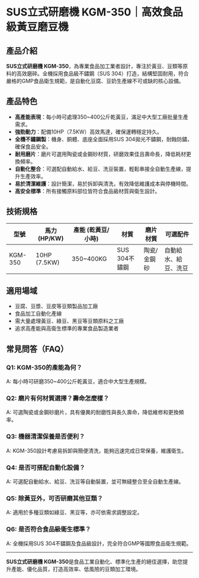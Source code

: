 # SUS立式研磨機 KGM-350｜高效食品級黃豆磨豆機

## 產品介紹

**SUS立式研磨機 KGM-350**，為專業食品加工業者設計，專注於黃豆、豆類等原料的高效磨碎。全機採用食品級不鏽鋼（SUS 304）打造，結構堅固耐用，符合嚴格的GMP食品衛生規範，是自動化豆腐、豆奶生產線不可或缺的核心設備。

## 產品特色

- **高產能表現**：每小時可處理350~400公斤乾黃豆，滿足中大型工廠批量生產需求。
- **強勁動力**：配備10HP（7.5KW）高效馬達，確保運轉穩定持久。
- **全機不鏽鋼製**：機身、胴體、底座全面採用SUS 304拋光不鏽鋼，耐蝕防鏽，確保食品安全。
- **耐用磨片**：磨片可選用陶瓷或金鋼砂材質，研磨效果佳且壽命長，降低耗材更換頻率。
- **自動化整合**：可選配自動給水、給豆、洗豆裝置，輕鬆串接全自動生產線，提升生產效率。
- **易於清潔維護**：設計簡潔，易於拆卸與清洗，有效降低維護成本與停機時間。
- **高安全標準**：所有接觸原料部位皆符合食品級材質與衛生設計。

## 技術規格

| 型號    | 馬力 (HP/KW) | 產能 (乾黃豆/小時) | 材質           | 磨片材質        | 可選配件             |
|---------|--------------|--------------------|----------------|-------------------|---------------------|
| KGM-350 | 10HP (7.5KW) | 350~400KG          | SUS 304不鏽鋼   | 陶瓷/金鋼砂      | 自動給水、給豆、洗豆 |

## 適用場域

- 豆腐、豆漿、豆皮等豆類製品加工廠
- 食品加工自動化產線
- 需大量處理黃豆、綠豆、黑豆等豆類原料之工廠
- 追求高產能與高衛生標準的專業食品製造業者

## 常見問答（FAQ）

### Q1: KGM-350的產能為何？
A: 每小時可研磨350~400公斤乾黃豆，適合中大型生產規模。

### Q2: 磨片有何材質選擇？壽命怎麼樣？
A: 可選陶瓷或金鋼砂磨片，具有優異的耐磨性與長久壽命，降低維修和更換頻率。

### Q3: 機器清潔保養是否便利？
A: KGM-350設計考慮易拆卸與簡便清洗，能夠迅速完成日常保養，維護衛生。

### Q4: 是否可搭配自動化設備？
A: 可選配自動給水、給豆、洗豆等自動裝置，並可無縫整合至全自動生產線。

### Q5: 除黃豆外，可否研磨其他豆類？
A: 適用於多種豆類如綠豆、黑豆等，亦可依需求調整設定。

### Q6: 是否符合食品級衛生標準？
A: 全機採用SUS 304不鏽鋼及食品級設計，完全符合GMP等國際食品衛生規範。

---

**SUS立式研磨機 KGM-350**是食品工業自動化、標準化生產的絕佳選擇，助您提升產能、優化品質，打造高效率、低風險的豆類加工環境。
